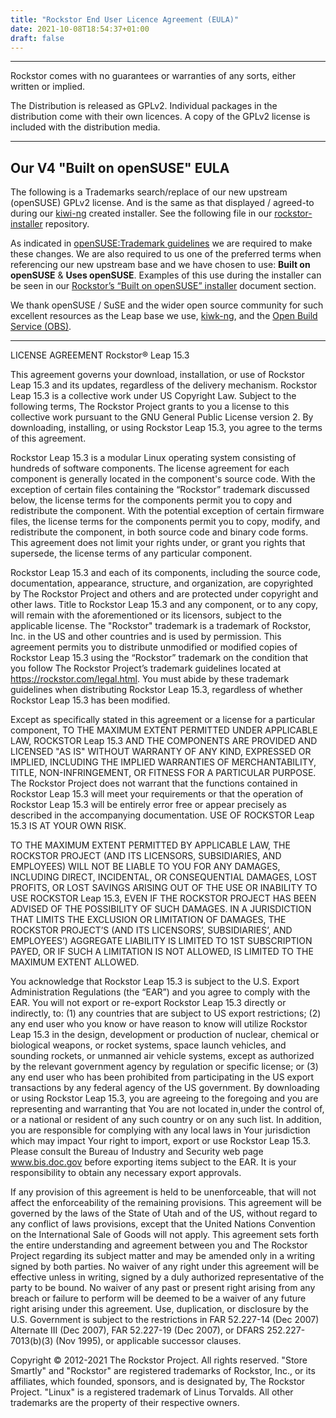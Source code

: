 ```yaml
---
title: "Rockstor End User Licence Agreement (EULA)"
date: 2021-10-08T18:54:37+01:00
draft: false
---
```


---
Rockstor comes with no guarantees or warranties of any sorts, either written or implied.

The Distribution is released as GPLv2.
Individual packages in the distribution come with their own licences.
A copy of the GPLv2 license is included with the distribution media.

---
## Our V4 "Built on openSUSE" EULA
The following is a Trademarks search/replace of our new upstream (openSUSE) GPLv2 license.
And is the same as that displayed / agreed-to during our [kiwi-ng](https://github.com/OSInside/kiwi) created installer.
See the following file in our [rockstor-installer](https://github.com/rockstor/rockstor-installer/blob/master/config.sh) repository.

As indicated in [openSUSE:Trademark guidelines](https://en.opensuse.org/openSUSE:Trademark_guidelines) we are required to make these changes.
We are also required to us one of the preferred terms when referencing our new upstream base and we have chosen to use: **Built on openSUSE** & **Uses openSUSE**.
Examples of this use during the installer can be seen in our [Rockstor’s “Built on openSUSE” installer](https://rockstor.com/docs/installation/installer-howto.html) document section.

We thank openSUSE / SuSE and the wider open source community for such excellent resources as the Leap base we use, [kiwk-ng](https://github.com/OSInside/kiwi), and the [Open Build Service (OBS)](https://build.opensuse.org/).

---

LICENSE AGREEMENT
Rockstor® Leap 15.3

This agreement governs your download, installation, or use
of Rockstor Leap 15.3 and its updates, regardless of the delivery
mechanism. Rockstor Leap 15.3 is a collective work under US Copyright
Law. Subject to the following terms, The Rockstor Project grants to
you a license to this collective work pursuant to the GNU General
Public License version 2. By downloading, installing, or using
Rockstor Leap 15.3, you agree to the terms of this agreement.

Rockstor Leap 15.3 is a modular Linux operating system consisting of
hundreds of software components. The license agreement for each
component is generally located in the component's source code. With
the exception of certain files containing the “Rockstor”
trademark discussed below, the license terms for the components
permit you to copy and redistribute the component. With the
potential exception of certain firmware files, the license terms
for the components permit you to copy, modify, and redistribute the
component, in both source code and binary code forms. This agreement
does not limit your rights under, or grant you rights that supersede,
the license terms of any particular component.

Rockstor Leap 15.3 and each of its components, including the source
code, documentation, appearance, structure, and organization, are
copyrighted by The Rockstor Project and others and are protected under
copyright and other laws. Title to Rockstor Leap 15.3 and any
component, or to any copy, will remain with the aforementioned or its
licensors, subject to the applicable license. The "Rockstor" trademark
is a trademark of Rockstor, Inc. in the US and other countries and is
used by permission. This agreement permits you to distribute
unmodified or modified copies of Rockstor Leap 15.3 using the
“Rockstor” trademark on the condition that you follow The Rockstor
Project’s trademark guidelines located at
https://rockstor.com/legal.html. You must abide by these trademark
guidelines when distributing Rockstor Leap 15.3, regardless of whether
Rockstor Leap 15.3 has been modified.

Except as specifically stated in this agreement or a license for
a particular component, TO THE MAXIMUM EXTENT PERMITTED UNDER
APPLICABLE LAW, ROCKSTOR Leap 15.3 AND THE COMPONENTS ARE PROVIDED
AND LICENSED "AS IS" WITHOUT WARRANTY OF ANY KIND, EXPRESSED OR
IMPLIED, INCLUDING THE IMPLIED WARRANTIES OF MERCHANTABILITY, TITLE,
NON-INFRINGEMENT, OR FITNESS FOR A PARTICULAR PURPOSE. The Rockstor
Project does not warrant that the functions contained in Rockstor
Leap 15.3 will meet your requirements or that the operation of Rockstor
Leap 15.3 will be entirely error free or appear precisely as described
in the accompanying documentation. USE OF ROCKSTOR Leap 15.3 IS AT YOUR
OWN RISK.

TO THE MAXIMUM EXTENT PERMITTED BY APPLICABLE LAW, THE ROCKSTOR
PROJECT (AND ITS LICENSORS, SUBSIDIARIES, AND EMPLOYEES) WILL NOT
BE LIABLE TO YOU FOR ANY DAMAGES, INCLUDING DIRECT, INCIDENTAL,
OR CONSEQUENTIAL DAMAGES, LOST PROFITS, OR LOST SAVINGS ARISING OUT
OF THE USE OR INABILITY TO USE ROCKSTOR Leap 15.3, EVEN IF THE ROCKSTOR
PROJECT HAS BEEN ADVISED OF THE POSSIBILITY OF SUCH DAMAGES.  IN A
JURISDICTION THAT LIMITS THE EXCLUSION OR LIMITATION OF DAMAGES,
THE ROCKSTOR PROJECT’S (AND ITS LICENSORS’, SUBSIDIARIES’, AND
EMPLOYEES’) AGGREGATE LIABILITY IS LIMITED TO 1ST SUBSCRIPTION PAYED, OR IF SUCH A
LIMITATION IS NOT ALLOWED, IS LIMITED TO THE MAXIMUM EXTENT ALLOWED.

You acknowledge that Rockstor Leap 15.3 is subject to the U.S. Export
Administration Regulations (the “EAR”) and you agree to comply with the
EAR.  You will not export or re-export Rockstor Leap 15.3 directly or
indirectly, to: (1) any countries that are subject to US export
restrictions; (2) any end user who you know or have reason to know will
utilize Rockstor Leap 15.3 in the design, development or production of
nuclear, chemical or biological weapons, or rocket systems, space launch
vehicles, and sounding rockets, or unmanned air vehicle systems, except
as authorized by the relevant government agency by regulation or specific
license; or (3) any end user who has been prohibited from participating in
the US export transactions by any federal agency of the US government. By
downloading or using Rockstor Leap 15.3, you are agreeing to the foregoing
and you are representing and warranting that You are not located in,under
the control of, or a national or resident of any such country or on any
such list. In addition, you are responsible for complying with any local laws
in Your jurisdiction which may impact Your right to import, export or use
Rockstor Leap 15.3.  Please consult the Bureau of Industry and Security web
page www.bis.doc.gov before exporting items subject to the EAR. It is your
responsibility to obtain any necessary export approvals.

If any provision of this agreement is held to be unenforceable, that
will not affect the enforceability of the remaining provisions. This
agreement will be governed by the laws of the State of Utah and
of the US, without regard to any conflict of laws provisions,
except that the United Nations Convention on the International
Sale of Goods will not apply. This agreement sets forth the entire
understanding and agreement between you and The Rockstor Project
regarding its subject matter and may be amended only in a writing
signed by both parties. No waiver of any right under this agreement
will be effective unless in writing, signed by a duly authorized
representative of the party to be bound. No waiver of any past or
present right arising from any breach or failure to perform will
be deemed to be a waiver of any future right arising under this
agreement. Use, duplication, or disclosure by the U.S. Government
is subject to the restrictions in FAR 52.227-14 (Dec 2007)
Alternate III (Dec 2007), FAR  52.227-19 (Dec 2007), or DFARS
252.227-7013(b)(3) (Nov 1995), or applicable successor clauses.

Copyright © 2012-2021 The Rockstor Project. All rights
reserved. "Store Smartly" and "Rockstor" are registered trademarks of Rockstor, Inc.,
or its affiliates, which founded, sponsors, and is designated by, The Rockstor
Project. "Linux" is a registered trademark of Linus Torvalds. All
other trademarks are the property of their respective owners.